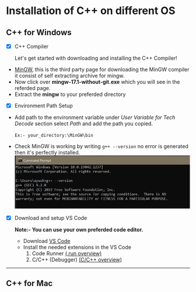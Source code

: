 # Installation of C++ on different OS

 
## C++ for Windows

- [x] C++ Compiler

	Let's get started with downloading and installing the C++ Compiler! 
- [MinGW](https://nuwen.net/mingw.html), this is the third party page for downloading the MinGW compiler it consist of self extracting archive for mingw.
- Now click over **mingw-17.1-without-git.exe** which you will see in the referded page.
 - Extract the **mingw** to your preferded directory
  - [x] Environment Path Setup
 -  Add path to the environment variable under 
 *User Variable for Tech Decode* section select *Path* and add the path you copied.
			
      `Ex:- your_directory:\MinGW\bin`

- Check MinGW is working by writing
		`g++ --version` no error is generated then it's perfectly installed.
	![](s1.jpg)
- [x] Download and setup VS Code

  **Note:- You can use your own preferded code editor.**
  
  - Download [VS Code](https://code.visualstudio.com/)
  - Install the needed extensions in the VS Code
  	1. Code Runner
      [(.run overview)](https://github.com/formulahendry/vscode-code-runner)
	  2. C/C++ (Debugger)
      [(C/C++ overview)](https://code.visualstudio.com/docs/languages/cpp)
---
## C++ for Mac

